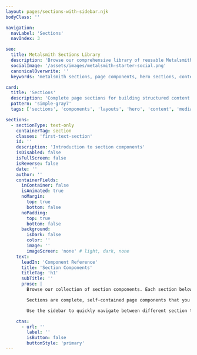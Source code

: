 ```yaml
---
layout: pages/sections-with-sidebar.njk
bodyClass: ''

navigation:
  navLabel: 'Sections'
  navIndex: 3

seo:
  title: Metalsmith Sections Library
  description: 'Browse our comprehensive library of reusable Metalsmith section components. Explore hero sections, media layouts, content patterns, and more for building modern static sites with structured content.'
  socialImage: '/assets/images/metalsmith-starter-social.png'
  canonicalOverwrite: ''
  keywords: 'metalsmith sections, page components, hero sections, content layouts, structured content components, static site sections'

card:
  title: 'Sections'
  description: 'Complete page sections for building structured content'
  pattern: 'simple-gray7'
  tags: ['sections', 'components', 'layouts', 'hero', 'content', 'media']

sections:
  - sectionType: text-only
    containerTag: section
    classes: 'first-text-section'
    id: ''
    description: 'Introduction to section components'
    isDisabled: false
    isFullScreen: false
    isReverse: false
    date: ''
    author: ''
    containerFields:
      inContainer: false
      isAnimated: true
      noMargin:
        top: true
        bottom: false
      noPadding:
        top: true
        bottom: false
      background:
        isDark: false
        color: ''
        image: ''
        imageScreen: 'none' # light, dark, none
    text:
      leadIn: 'Component Reference'
      title: 'Section Components'
      titleTag: 'h1'
      subTitle: ''
      prose: |
        Browse our collection of section components. Each section below includes live examples, configuration options, and implementation notes.

        Sections are complete, self-contained page components that you compose in your frontmatter to build pages. For architectural details, see [Section Anatomy](/section-anatomy/) and [From YAML to HTML](/yaml-to-html/).

        Use the sidebar to quickly navigate between different section types, or explore them all below.

    ctas:
      - url: ''
        label: ''
        isButton: false
        buttonStyle: 'primary'
---
```

